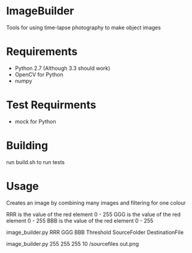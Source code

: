 ImageBuilder
============

Tools for using time-lapse photography to make object images

Requirements
============

* Python 2.7 (Although 3.3 should work)
* OpenCV for Python
* numpy

Test Requirments
================

* mock for Python

Building
=================

run build.sh to run tests

Usage
================

Creates an image by combining many images and filtering for one colour

RRR is the value of the red element 0 - 255
GGG is the value of the red element 0 - 255
BBB is the value of the red element 0 - 255

image_builder.py RRR GGG BBB Threshold SourceFolder DestinationFile

image_builder.py 255 255 255 10 /sourcefiles out.png



